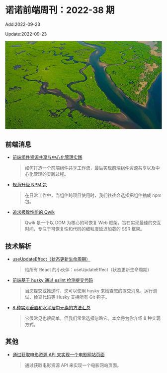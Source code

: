 <!--
 * @Description:
 * @Author: wangfuyuan
 * @Email: wangfuyuan@nnuo.com
 * @Date: 2022-06-12 14:38:06
 * @LastEditors: wangfuyuan
 * @LastEditTime: 2022-09-25 16:42:38
 * @FilePath: \nuofe-weekly1\2022\weekly-38.md
-->

# 诺诺前端周刊：2022-38 期

Add:2022-09-23

Update:2022-09-23

![202238](../images/2022/202238.jpg)

## 前端消息

- [前端组件资源共享与中心化管理实践](https://mp.weixin.qq.com/s/tZpf6aG3x6yOmajYAaPuAg)

  > 如何打造一个前端组件共享工作流，最后实现前端组件资源共享以及中心化管理的实践过程。

- [规范升级 NPM 包](https://mp.weixin.qq.com/s/ujWW6vTtwTcuiM8rj2vNTQ)

  > 在日常工作中，当组件跨项目使用时，我们往往会选择把组件抽成 npm 包。

- [追求极致性能的 Qwik](https://mp.weixin.qq.com/s/luwQC12ZvYl2RMOuqU0zxg)

  > Qwik 是一个以 DOM 为核心的可恢复 Web 框架，旨在实现最佳的交互时间，专注于可恢复性和代码的细粒度延迟加载的 SSR 框架。

## 技术解析

- [useUpdateEffect（状态更新生命周期）](https://mp.weixin.qq.com/s/JEkpB2SUQ1AhZMAoSmaqGA)

  > 给所有 React 的小伙伴：useUpdateEffect（状态更新生命周期）

- [前端基于 husky 通过 eslint 检测提交代码](https://mp.weixin.qq.com/s/zbyhThUxq_tmdTpoe6Qgxw)

  > 当您提交或推送时，您可以使用 husky 来检查您的提交消息、运行测试、检查代码等 Husky 支持所有 Git 钩子。

- [8 种实现垂直和水平居中元素的方法汇总](https://mp.weixin.qq.com/s/Vlr4Bk4Juwybf6cnZTE09g)

  > 它很常见也很简单，但我们常常选择忽略它。本文将为你介绍 8 种实现方式。

## 其他

- [通过获取电影资源 API 来实现一个电影网站页面](https://mp.weixin.qq.com/s/TBI4PQ6XK98EsdHWuJRyeA)

  > 通过获取电影资源 API 来实现一个电影网站页面。
